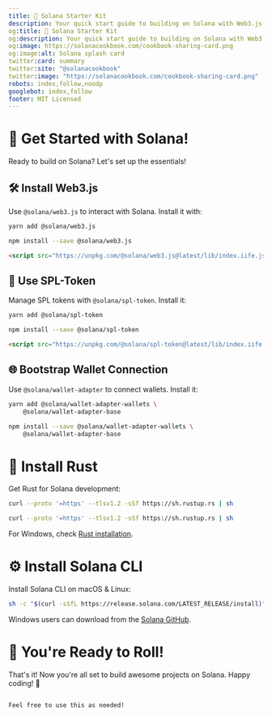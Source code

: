 ```yaml
---
title: 🚀 Solana Starter Kit
description: Your quick start guide to building on Solana with Web3.js, SPL-Token, and Wallet-Adapter!
og:title: 🚀 Solana Starter Kit
og:description: Your quick start guide to building on Solana with Web3.js, SPL-Token, and Wallet-Adapter!
og:image: https://solanacookbook.com/cookbook-sharing-card.png
og:image:alt: Solana splash card
twitter:card: summary
twitter:site: "@solanacookbook"
twitter:image: "https://solanacookbook.com/cookbook-sharing-card.png"
robots: index,follow,noodp
googlebot: index,follow
footer: MIT Licensed
---
```


# 🚀 Get Started with Solana!

Ready to build on Solana? Let's set up the essentials!

## 🛠 Install Web3.js

Use `@solana/web3.js` to interact with Solana. Install it with:

<CodeGroup>
  <CodeGroupItem title="YARN" active>

```bash
yarn add @solana/web3.js
```

  </CodeGroupItem>

  <CodeGroupItem title="NPM">

```bash
npm install --save @solana/web3.js
```

  </CodeGroupItem>

  <CodeGroupItem title="BROWSER">

```html
<script src="https://unpkg.com/@solana/web3.js@latest/lib/index.iife.js"></script>
```

  </CodeGroupItem>
</CodeGroup>

## 💸 Use SPL-Token

Manage SPL tokens with `@solana/spl-token`. Install it:

<CodeGroup>
  <CodeGroupItem title="YARN" active>

```bash
yarn add @solana/spl-token
```

  </CodeGroupItem>

  <CodeGroupItem title="NPM">

```bash
npm install --save @solana/spl-token
```

  </CodeGroupItem>

  <CodeGroupItem title="BROWSER">

```html
<script src="https://unpkg.com/@solana/spl-token@latest/lib/index.iife.js"></script>
```

  </CodeGroupItem>
</CodeGroup>

## 🌐 Bootstrap Wallet Connection

Use `@solana/wallet-adapter` to connect wallets. Install it:

<CodeGroup>
  <CodeGroupItem title="YARN" active>

```bash
yarn add @solana/wallet-adapter-wallets \
    @solana/wallet-adapter-base
```

  </CodeGroupItem>

  <CodeGroupItem title="NPM">

```bash
npm install --save @solana/wallet-adapter-wallets \
    @solana/wallet-adapter-base
```

  </CodeGroupItem>
</CodeGroup>

# 🦀 Install Rust

Get Rust for Solana development:

<CodeGroup>
  <CodeGroupItem title="MACOS" active>

```bash
curl --proto '=https' --tlsv1.2 -sSf https://sh.rustup.rs | sh
```

  </CodeGroupItem>

  <CodeGroupItem title="LINUX">

```bash
curl --proto '=https' --tlsv1.2 -sSf https://sh.rustup.rs | sh
```

  </CodeGroupItem>
</CodeGroup>

For Windows, check [Rust installation](https://www.rust-lang.org/tools/install).

# ⚙️ Install Solana CLI

Install Solana CLI on macOS & Linux:

```bash
sh -c "$(curl -sSfL https://release.solana.com/LATEST_RELEASE/install)"
```

Windows users can download from the [Solana GitHub](https://github.com/solana-labs/solana/releases).

# 🎉 You're Ready to Roll!

That's it! Now you're all set to build awesome projects on Solana. Happy coding! 🚀
```

Feel free to use this as needed!
